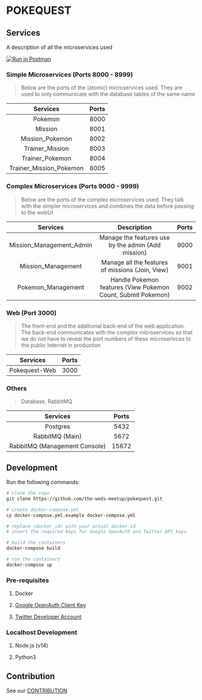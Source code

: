 # POKEQUEST

## Services

A description of all the microservices used

[![Run in Postman](https://run.pstmn.io/button.svg)](https://app.getpostman.com/run-collection/11596410-72d3c403-3b86-4b37-b740-e86277e647c2?action=collection%2Ffork&collection-url=entityId%3D11596410-72d3c403-3b86-4b37-b740-e86277e647c2%26entityType%3Dcollection%26workspaceId%3D94061803-758a-49ad-aaac-d9e00725820f)

### Simple Microservices (Ports 8000 - 8999)

> Below are the ports of the (atomic) microservices used. They are used to only communicate with the database tables of the same name

| Services               | Ports      |
|:----------------------:|:----------:|
| Pokemon                |    8000    |
| Mission                |    8001    |
| Mission_Pokemon        |    8002    |
| Trainer_Mission        |    8003    |
| Trainer_Pokemon        |    8004    |
| Trainer_Mission_Pokemon|    8005    |

### Complex Microservices (Ports 9000 - 9999)

> Below are the ports of the complex microservices used. They talk with the simpler microservices and combines the data before passing to the webUI

| Services                | Description            | Ports      |
|:-----------------------:|:----------------------:|:----------:|
| Mission_Management_Admin| Manage the features use by the admin (Add mission) |    9000    |
| Mission_Management      | Manage all the features of missions (Join, View)   |    9001    |
| Pokemon_Management      | Handle Pokemon features (View Pokemon Count, Submit Pokemon)  |    9002    |

### Web (Port 3000)

> The front-end and the additional back-end of the web application. The back-end communicates with the complex microservices so that we do not have to reveal the port numbers of these microserivces to the public Internet in production

| Services              | Ports      |
|:---------------------:|:----------:|
| Pokequest-Web         |    3000    |

### Others

> Database, RabbitMQ

| Services                      | Ports   |
|:-----------------------------:|:-------:|
| Postgres                      | 5432    |
| RabbitMQ (Main)               | 5672    |
| RabbitMQ (Management Console) | 15672   |

## Development

Run the following commands:

```bash
# clone the repo
git clone https://github.com/the-weds-meetup/pokequest.git

# create docker-compose.yml
cp docker-compose.yml.example docker-compose.yml

# replace <docker_id> with your actual docker id
# insert the required keys for Google OpenAuth and Twitter API keys

# build the containers
docker-compose build

# run the containers
docker-compose up
```

### Pre-requisites

1. Docker

1. [Google OpenAuth Client Key](https://developers.google.com/identity/protocols/oauth2)

1. [Twitter Developer Account](https://developer.twitter.com/)

### Localhost Development

1. Node.js (v14)

1. Python3

## Contribution

See our [CONTRIBUTION](./CONTRIBUTION.md)
